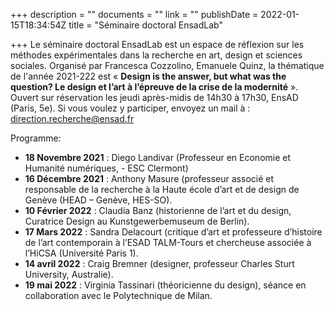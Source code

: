+++
description = ""
documents = ""
link = ""
publishDate = 2022-01-15T18:34:54Z
title = "Séminaire doctoral EnsadLab"

+++
Le séminaire doctoral EnsadLab est un espace de réflexion sur les méthodes expérimentales dans la recherche en art, design et sciences sociales. Organisé par Francesca Cozzolino, Emanuele Quinz, la thématique de l'année 2021-222 est « **Design is the answer, but what was the question? Le design et l’art à l’épreuve de la crise de la modernité** ». Ouvert sur réservation les jeudi après-midis de 14h30 à 17h30, EnsAD (Paris, 5e). Si vous voulez y participer, envoyez un mail à : direction.recherche@ensad.fr

Programme:

* **18 Novembre 2021** : Diego Landivar (Professeur en Economie et Humanité numériques, - ESC Clermont)
* **16 Décembre 2021** : Anthony Masure (professeur associé et responsable de la recherche à la Haute école d’art et de design de Genève (HEAD – Genève, HES-SO).
* **10 Février 2022** : Claudia Banz (historienne de l’art et du design, Curatrice Design au Kunstgewerbemuseum de Berlin).
* **17 Mars 2022** : Sandra Delacourt (critique d’art et professeure d’histoire de l’art contemporain à l’ESAD TALM-Tours et chercheuse associée à l’HiCSA (Université Paris 1).
* **14 avril 2022** : Craig Bremner (designer, professeur Charles Sturt University, Australie).
* **19 mai 2022** : Virginia Tassinari (théoricienne du design), séance en collaboration avec le Polytechnique de Milan.